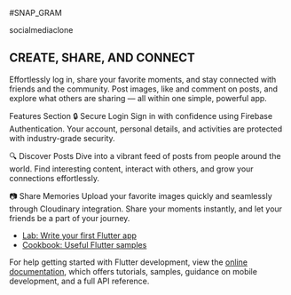 #SNAP_GRAM 

socialmediaclone

## CREATE, SHARE, AND CONNECT

Effortlessly log in, share your favorite moments, and stay connected with friends and the community.
Post images, like and comment on posts, and explore what others are sharing — all within one simple, powerful app.

Features Section
🔒 Secure Login
Sign in with confidence using Firebase Authentication.
Your account, personal details, and activities are protected with industry-grade security.

🔍 Discover Posts
Dive into a vibrant feed of posts from people around the world.
Find interesting content, interact with others, and grow your connections effortlessly.

📷 Share Memories
Upload your favorite images quickly and seamlessly through Cloudinary integration.
Share your moments instantly, and let your friends be a part of your journey.

- [Lab: Write your first Flutter app](https://docs.flutter.dev/get-started/codelab)
- [Cookbook: Useful Flutter samples](https://docs.flutter.dev/cookbook)

For help getting started with Flutter development, view the
[online documentation](https://docs.flutter.dev/), which offers tutorials,
samples, guidance on mobile development, and a full API reference.
